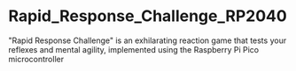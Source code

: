 # Rapid_Response_Challenge_RP2040
"Rapid Response Challenge" is an exhilarating reaction game that tests your reflexes and mental agility, implemented using the Raspberry Pi Pico microcontroller
